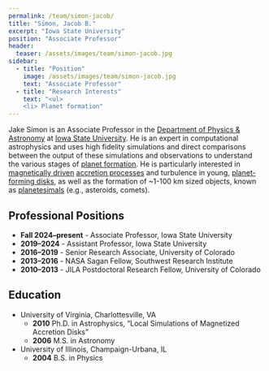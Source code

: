 ```yaml
---
permalink: /team/simon-jacob/
title: "Simon, Jacob B."
excerpt: "Iowa State University"
position: "Associate Professor"
header:
  teaser: /assets/images/team/simon-jacob.jpg
sidebar:
  - title: "Position"
    image: /assets/images/team/simon-jacob.jpg
    text: "Associate Professor"
  - title: "Research Interests"
    text: "<ul>
    <li> Planet formation"
---
```


Jake Simon is an Associate Professor in the <a href='https://www.physastro.iastate.edu/' target='_blank'>Department of Physics & Astronomy</a> at <a href='https://www.iastate.edu/' target='_blank'>Iowa State University</a>.
He is an expert in computational astrophysics and uses high fidelity simulations and direct comparisons between the output of these simulations and observations to understand the various stages of [planet formation](/research/planet-formation/).
He is particularly interested in [magnetically driven](/research/fluid-dynamics/#magnetohydrodynamics) [accretion processes](/research/protoplanetary-disks/#accretion) and turbulence in young, [planet-forming disks](/research/protoplanetary-disks/), as well as the formation of ~1-100 km sized objects, known as [planetesimals](/research/planet-formation/#planetesimal-formation) (e.g., asteroids, comets).

## Professional Positions
- __Fall 2024–present__ - Associate Professor, Iowa State University
- __2019–2024__ - Assistant Professor, Iowa State University
- __2016–2019__ - Senior Research Associate, University of Colorado
- __2013–2016__ - NASA Sagan Fellow, Southwest Research Institute
- __2010–2013__ - JILA Postdoctoral Research Fellow, University of Colorado

## Education
- University of Virginia, Charlottesville, VA
  - __2010__ Ph.D. in Astrophysics, “Local Simulations of Magnetized Accretion Disks”
  - __2006__ M.S. in Astronomy
- University of Illinois, Champaign-Urbana, IL
  - __2004__ B.S. in Physics

